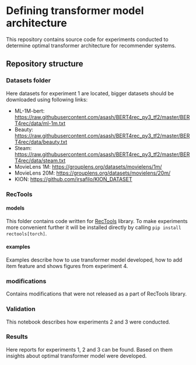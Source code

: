 # Defining transformer model architecture
This repository contains source code for experiments conducted to determine optimal transformer architecture for recommender systems.

## Repository structure

### Datasets folder
Here datasets for experiment 1 are located, bigger datasets should be downloaded using following links:
- ML-1M-bert: https://raw.githubusercontent.com/asash/BERT4rec_py3_tf2/master/BERT4rec/data/ml-1m.txt
- Beauty: https://raw.githubusercontent.com/asash/BERT4rec_py3_tf2/master/BERT4rec/data/beauty.txt
- Steam: https://raw.githubusercontent.com/asash/BERT4rec_py3_tf2/master/BERT4rec/data/steam.txt
- MovieLens 1M: https://grouplens.org/datasets/movielens/1m/
- MovieLens 20M: https://grouplens.org/datasets/movielens/20m/
- KION: https://github.com/irsafilo/KION_DATASET

### RecTools 
#### models
This folder contains code written for [RecTools](https://github.com/MobileTeleSystems/RecTools) library. To make experiments more convenient further it will be installed directly by calling ```pip install rectools[torch]```.
#### examples
Examples describe how to use transformer model developed, how to add item feature and shows figures from experiment 4.

### modifications
Contains modifications that were not released as a part of RecTools library.

### Validation
This notebook describes how experiments 2 and 3 were conducted.

### Results
Here reports for experiments 1, 2 and 3 can be found. Based on them insights about optimal transformer model were developed.
